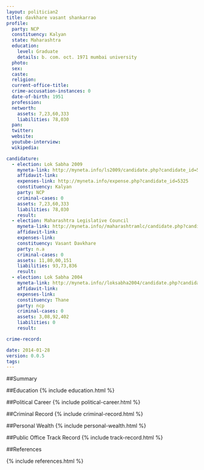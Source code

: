 ```yaml
---
layout: politician2
title: davkhare vasant shankarrao
profile: 
  party: NCP
  constituency: Kalyan
  state: Maharashtra
  education: 
    level: Graduate
    details: b. com. oct. 1971 mumbai university
  photo: 
  sex: 
  caste: 
  religion: 
  current-office-title: 
  crime-accusation-instances: 0
  date-of-birth: 1951
  profession: 
  networth: 
    assets: 7,23,60,333
    liabilities: 78,030
  pan: 
  twitter: 
  website: 
  youtube-interview: 
  wikipedia: 

candidature: 
  - election: Lok Sabha 2009
    myneta-link: http://myneta.info/ls2009/candidate.php?candidate_id=5325
    affidavit-link: 
    expenses-link: http://myneta.info/expense.php?candidate_id=5325
    constituency: Kalyan 
    party: NCP
    criminal-cases: 0
    assets: 7,23,60,333
    liabilities: 78,030
    result:  
  - election: Maharashtra Legislative Council
    myneta-link: http://myneta.info//maharashtramlc/candidate.php?candidate_id=102
    affidavit-link: 
    expenses-link: 
    constituency: Vasant Davkhare 
    party: n.a
    criminal-cases: 0
    assets: 11,80,00,151
    liabilities: 93,73,836
    result:  
  - election: Lok Sabha 2004
    myneta-link: http://myneta.info//loksabha2004/candidate.php?candidate_id=2663
    affidavit-link: 
    expenses-link: 
    constituency: Thane 
    party: ncp
    criminal-cases: 0
    assets: 3,08,92,402
    liabilities: 0
    result:  

crime-record: 

date: 2014-01-28
version: 0.0.5
tags: 
---
```

##Summary


##Education
{% include education.html %}


##Political Career
{% include political-career.html %}


##Criminal Record
{% include criminal-record.html %}


##Personal Wealth
{% include personal-wealth.html %}


##Public Office Track Record
{% include track-record.html %}


##References


{% include references.html %}